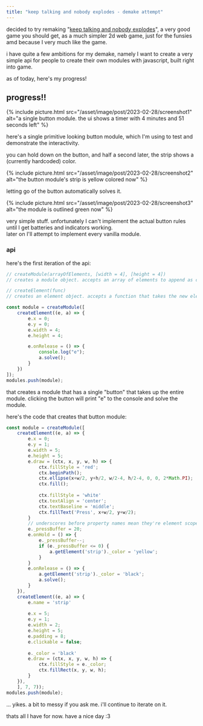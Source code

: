 ```yaml
---
title: "keep talking and nobody explodes - demake attempt"
---
```


decided to try remaking "[keep talking and nobody explodes](https://keeptalkinggame.com)", a very good game you should get, as a much simpler 2d web game, just for the funsies amd because I very much like the game.

i have quite a few ambitions for my demake, namely I want to create a very simple api for people to create their own modules with javascript, built right into game. 

as of today, here's my progress!

## progress!!

{% include picture.html src="/asset/image/post/2023-02-28/screenshot1" alt="a single button module. the ui shows a timer with 4 minutes and 51 seconds left" %}

here's a single primitive looking button module, which I'm using to test and demonstrate the interactivity.

you can hold down on the button, and half a second later, the strip shows a (currently hardcoded) color.

{% include picture.html src="/asset/image/post/2023-02-28/screenshot2" alt="the button module's strip is yellow colored now" %}

letting go of the button automatically solves it.

{% include picture.html src="/asset/image/post/2023-02-28/screenshot3" alt="the module is outlined green now" %}

very simple stuff. unfortunately I can't implement the actual button rules until I get batteries and indicators working. <br/>
later on I'll attempt to implement every vanilla module.

### api

here's the first iteration of the api:

```js
// createModule(arrayOfElements, [width = 4], [height = 4])
// creates a module object. accepts an array of elements to append as child objects

// createElement(func)
// creates an element object. accepts a function that takes the new element and an object representing an api that interacts with the game state

const module = createModule([
	createElement((e, a) => {
		e.x = 0;
		e.y = 0;
		e.width = 4;
		e.height = 4;

		e.onRelease = () => {
			console.log("e");
			a.solve();
		}
	})
]);
modules.push(module);
```

that creates a module that has a single "button" that takes up the entire module. clicking the button will print "e" to the console and solve the module.

here's the code that creates that button module:

```js
const module = createModule([
	createElement((e, a) => {
		e.x = 0;
		e.y = 1;
		e.width = 5;
		e.height = 5;
		e.draw = (ctx, x, y, w, h) => {
			ctx.fillStyle = 'red';
			ctx.beginPath();
			ctx.ellipse(x+w/2, y+h/2, w/2-4, h/2-4, 0, 0, 2*Math.PI);
			ctx.fill();
			
			ctx.fillStyle = 'white'
			ctx.textAlign = 'center';
			ctx.textBaseline = 'middle';
			ctx.fillText('Press', x+w/2, y+w/2);
		}
		// underscores before property names mean they're element scoped state. I'll need to make module scoped state
		e._pressBuffer = 20;
		e.onHold = () => {
			e._pressBuffer--;
			if (e._pressBuffer <= 0) {
				a.getElement('strip')._color = 'yellow';
			}
		}
		e.onRelease = () => {
			a.getElement('strip')._color = 'black';
			a.solve();
		}
	}),
	createElement((e, a) => {
		e.name = 'strip'
		
		e.x = 5;
		e.y = 1;
		e.width = 2;
		e.height = 5;
		e.padding = 8;
		e.clickable = false;
		
		e._color = 'black'
		e.draw = (ctx, x, y, w, h) => {
			ctx.fillStyle = e._color;
			ctx.fillRect(x, y, w, h);
		}
	}),
	], 7, 7));
modules.push(module);
```

... yikes. a bit to messy if you ask me. i'll continue to iterate on it.

thats all I have for now. have a nice day :3
